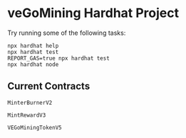 # veGoMining Hardhat Project

Try running some of the following tasks:



```shell
npx hardhat help
npx hardhat test
REPORT_GAS=true npx hardhat test
npx hardhat node
```

## Current Contracts
`MinterBurnerV2`

`MintRewardV3`

`VEGoMiningTokenV5`


